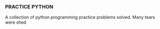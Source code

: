 ### PRACTICE PYTHON

A collection of python programming practice problems solved. Many tears were shed
